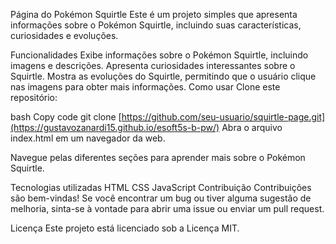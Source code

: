 Página do Pokémon Squirtle
Este é um projeto simples que apresenta informações sobre o Pokémon Squirtle, incluindo suas características, curiosidades e evoluções.

Funcionalidades
Exibe informações sobre o Pokémon Squirtle, incluindo imagens e descrições.
Apresenta curiosidades interessantes sobre o Squirtle.
Mostra as evoluções do Squirtle, permitindo que o usuário clique nas imagens para obter mais informações.
Como usar
Clone este repositório:

bash
Copy code
git clone [https://github.com/seu-usuario/squirtle-page.git](https://gustavozanardi15.github.io/esoft5s-b-pw/)
Abra o arquivo index.html em um navegador da web.

Navegue pelas diferentes seções para aprender mais sobre o Pokémon Squirtle.

Tecnologias utilizadas
HTML
CSS
JavaScript
Contribuição
Contribuições são bem-vindas! Se você encontrar um bug ou tiver alguma sugestão de melhoria, sinta-se à vontade para abrir uma issue ou enviar um pull request.

Licença
Este projeto está licenciado sob a Licença MIT.
